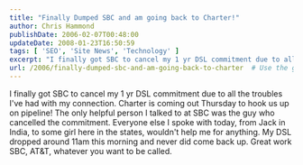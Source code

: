 ```yaml
---
title: "Finally Dumped SBC and am going back to Charter!"
author: Chris Hammond
publishDate: 2006-02-07T00:48:00
updateDate: 2008-01-23T16:50:59
tags: [ 'SEO', 'Site News', 'Technology' ]
excerpt: "I finally got SBC to cancel my 1 yr DSL commitment due to all the troubles I've had with my connection. Charter is coming out Thursday to hook us up on pipeline! The only helpful person I talked to at SBC was the guy who cancelled the commitment. Everyone else I spoke with today, from Jack in India, to some girl here in the states, wouldn't help me for anything. My DSL dropped around 11am this morning and never did come back up. Great work SBC, AT&amp;T, whatever you want to be..."
url: /2006/finally-dumped-sbc-and-am-going-back-to-charter  # Use the generated URL with year
---
```

I finally got SBC to cancel my 1 yr DSL commitment due to all the troubles I've had with my connection. Charter is coming out Thursday to hook us up on pipeline! The only helpful person I talked to at SBC was the guy who cancelled the commitment. Everyone else I spoke with today, from Jack in India, to some girl here in the states, wouldn't help me for anything. My DSL dropped around 11am this morning and never did come back up. Great work SBC, AT&amp;T, whatever you want to be called.
